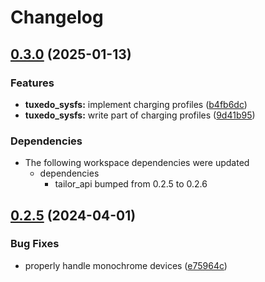# Changelog

## [0.3.0](https://github.com/AaronErhardt/tuxedo-rs/compare/tuxedo_sysfs-v0.2.5...tuxedo_sysfs-v0.3.0) (2025-01-13)


### Features

* **tuxedo_sysfs:** implement charging profiles ([b4fb6dc](https://github.com/AaronErhardt/tuxedo-rs/commit/b4fb6dceb5b8aef8696a335c302ce88c5ab72ad2))
* **tuxedo_sysfs:** write part of charging profiles ([9d41b95](https://github.com/AaronErhardt/tuxedo-rs/commit/9d41b950ccb19cb9350ad62c4afaea7cd5b78a98))


### Dependencies

* The following workspace dependencies were updated
  * dependencies
    * tailor_api bumped from 0.2.5 to 0.2.6

## [0.2.5](https://github.com/AaronErhardt/tuxedo-rs/compare/tuxedo_sysfs-v0.2.4...tuxedo_sysfs-v0.2.5) (2024-04-01)


### Bug Fixes

* properly handle monochrome devices ([e75964c](https://github.com/AaronErhardt/tuxedo-rs/commit/e75964c39daa3497fb0fac8ea1adc42f67a5fb6c))
